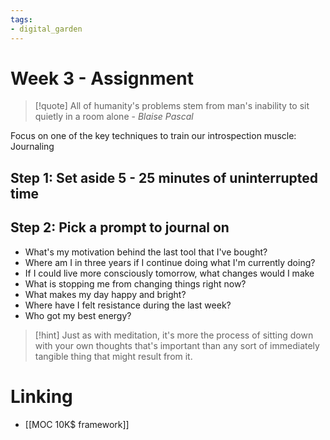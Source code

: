 ```yaml
---
tags: 
- digital_garden
---
```

# Week 3 - Assignment

> [!quote]
> All of humanity's problems stem from man's inability to sit quietly in a room alone - *Blaise Pascal* 


Focus on one of the key techniques to train our introspection muscle: Journaling

## Step 1: Set aside 5 - 25 minutes of uninterrupted time

## Step 2: Pick a prompt to journal on
- What's my motivation behind the last tool that I've bought?
- Where am I in three years if I continue doing what I'm currently doing?
- If I could live more consciously tomorrow, what changes would I make
- What is stopping me from changing things right now?
- What makes my day happy and bright?
- Where have I felt resistance during the last week?
- Who got my best energy?


> [!hint]
> Just as with meditation, it's more the process of sitting down with your own thoughts that's important than any sort of immediately tangible thing that might result from it.
> 

# Linking
+ [[MOC 10K$ framework]]